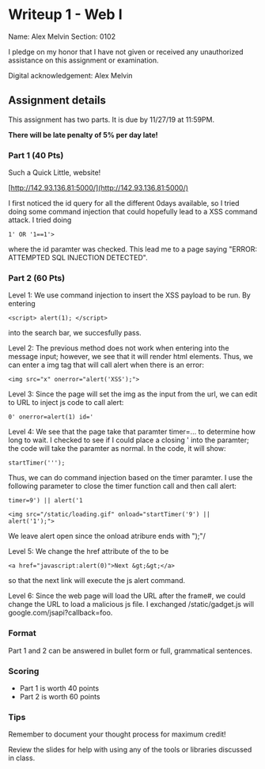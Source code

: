 # Writeup 1 - Web I

Name: Alex Melvin
Section: 0102

I pledge on my honor that I have not given or received any unauthorized assistance on this assignment or examination.

Digital acknowledgement: Alex Melvin


## Assignment details
This assignment has two parts. It is due by 11/27/19 at 11:59PM.

**There will be late penalty of 5% per day late!**

### Part 1 (40 Pts)

Such a Quick Little, website!

[http://142.93.136.81:5000/](http://142.93.136.81:5000/)

I first noticed the id query for all the different 0days available, so I tried doing some command injection that could hopefully lead to a XSS command attack. I tried doing

```
1' OR '1==1'>
```
where the id paramter was checked. This lead me to a page saying "ERROR: ATTEMPTED SQL INJECTION DETECTED".

### Part 2 (60 Pts)

Level 1: We use command injection to insert the XSS payload to be run. By entering 

```
<script> alert(1); </script>
```

into the search bar, we succesfully pass.

Level 2: The previous method does not work when entering into the message input; however, we see that it will render html elements. Thus, we can enter a img tag that will call alert when there is an error:

```
<img src="x" onerror="alert('XSS');">
```

Level 3: Since the page will set the img as the input from the url, we can edit to URL to inject js code to call alert:
```
0' onerror=alert(1) id='
```

Level 4: We see that the page take that paramter timer=... to determine how long to wait. I checked to see if I could place a closing ' into the paramter; the code will take the paramter as normal. In the code, it will show:

```
startTimer(''');
```

Thus, we can do command injection based on the timer paramter. I use the following parameter to close the timer function call and then call alert:

```
timer=9') || alert('1
```
```
<img src="/static/loading.gif" onload="startTimer('9') || alert('1');">
```

We leave alert open since the onload atribure ends with ");"/

Level 5: We change the href attribute of the <a> to be 
 
```
<a href="javascript:alert(0)">Next &gt;&gt;</a>
```

so that the next link will execute the js alert command.

Level 6: Since the web page will load the URL after the frame#, we could change the URL to load a malicious js file. I exchanged /static/gadget.js will google.com/jsapi?callback=foo. 

### Format

Part 1 and 2 can be answered in bullet form or full, grammatical sentences.

### Scoring

* Part 1 is worth 40 points
* Part 2 is worth 60 points

### Tips

Remember to document your thought process for maximum credit!

Review the slides for help with using any of the tools or libraries discussed in
class.
